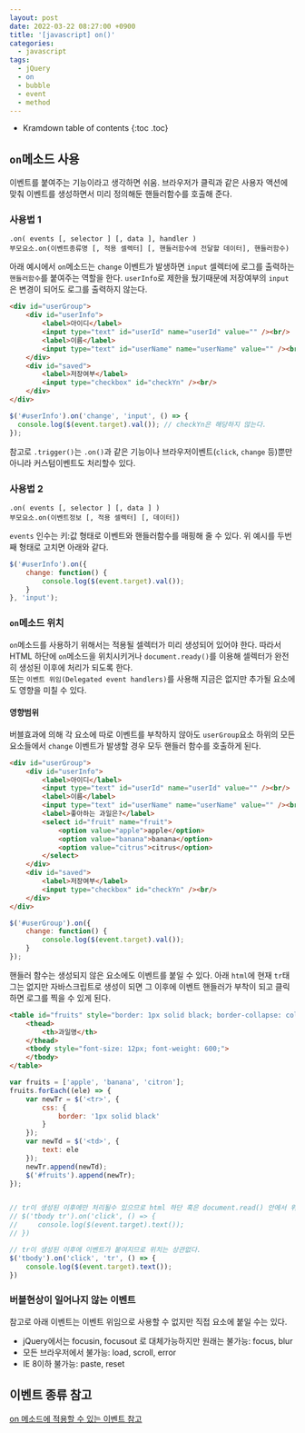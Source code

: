 ```yaml
---
layout: post
date: 2022-03-22 08:27:00 +0900
title: '[javascript] on()'
categories:
  - javascript
tags:
  - jQuery
  - on
  - bubble
  - event
  - method
---
```


* Kramdown table of contents
{:toc .toc}

## `on`메소드 사용

이벤트를 붙여주는 기능이라고 생각하면 쉬움.
브라우저가 클릭과 같은 사용자 액션에 맞춰 이벤트를 생성하면서 미리 정의해둔 핸들러함수를 호출해 준다.


### 사용법 1

`.on( events [, selector ] [, data ], handler )`  
`부모요소.on(이벤트종류명 [, 적용 셀렉터] [, 핸들러함수에 전달할 데이터], 핸들러함수)`

아래 예시에서 `on`메소드는 `change` 이벤트가 발생하면 `input` 셀렉터에 로그를 출력하는 `핸들러함수`를 붙여주는 역할을 한다. `userInfo`로 제한을 뒀기때문에 저장여부의 `input`은 변경이 되어도 로그를 출력하지 않는다.

```html
<div id="userGroup">
    <div id="userInfo">
        <label>아이디</label>
        <input type="text" id="userId" name="userId" value="" /><br/>
        <label>이름</label>
        <input type="text" id="userName" name="userName" value="" /><br/>
    </div>
    <div id="saved">
        <label>저장여부</label>
        <input type="checkbox" id="checkYn" /><br/>
    </div>
</div>
```

```js
$('#userInfo').on('change', 'input', () => {
  console.log($(event.target).val()); // checkYn은 해당하지 않는다.
});
```

참고로 `.trigger()`는 `.on()`과 같은 기능이나 브라우저이벤트(`click`, `change` 등)뿐만 아니라 커스텀이벤트도 처리할수 있다.


### 사용법 2

`.on( events [, selector ] [, data ] )`  
`부모요소.on(이벤트정보 [, 적용 셀렉터] [, 데이터])`

`events` 인수는 키:값 형태로 이벤트와 핸들러함수를 매핑해 줄 수 있다.
위 예시를 두번째 형태로 고치면 아래와 같다.

```js
$('#userInfo').on({
    change: function() {
        console.log($(event.target).val());
    }
}, 'input');
```

### `on`메소드 위치

`on`메소드를 사용하기 위해서는 적용될 셀렉터가 미리 생성되어 있어야 한다. 따라서 HTML 하단에 `on`메소드을 위치시키거나 `document.ready()`를 이용해 셀렉터가 완전히 생성된 이후에 처리가 되도록 한다.   
또는 `이벤트 위임(Delegated event handlers)`를 사용해 지금은 없지만 추가될 요소에도 영향을 미칠 수 있다.


#### 영향범위

버블효과에 의해  각 요소에 따로 이벤트를 부착하지 않아도 `userGroup`요소 하위의 모든 요소들에서 `change` 이벤트가 발생할 경우 모두 핸들러 함수를 호출하게 된다.

```html
<div id="userGroup">
    <div id="userInfo">
        <label>아이디</label>
        <input type="text" id="userId" name="userId" value="" /><br/>
        <label>이름</label>
        <input type="text" id="userName" name="userName" value="" /><br/>
        <label>좋아하는 과일은?</label>
        <select id="fruit" name="fruit">
            <option value="apple">apple</option>
            <option value="banana">banana</option>
            <option value="citrus">citrus</option>
        </select>
    </div>
    <div id="saved">
        <label>저장여부</label>
        <input type="checkbox" id="checkYn" /><br/>
    </div>
</div>
```
```js
$('#userGroup').on({
    change: function() {
        console.log($(event.target).val());
    }
});
```

핸들러 함수는 생성되지 않은 요소에도 이벤트를 붙일 수 있다. 아래 `html`에 현재 `tr`태그는 없지만 자바스크립트로 생성이 되면 그 이후에 이벤트 핸들러가 부착이 되고 클릭 하면 로그를 찍을 수 있게 된다.

```HTML
<table id="fruits" style="border: 1px solid black; border-collapse: collapse;">
    <thead>
        <th>과일명</th>
    </thead>
    <tbody style="font-size: 12px; font-weight: 600;">
    </tbody>
</table>
```

```js
var fruits = ['apple', 'banana', 'citron'];
fruits.forEach((ele) => {
    var newTr = $('<tr>', {
        css: {
            border: '1px solid black'
        }
    });
    var newTd = $('<td>', {
        text: ele
    });
    newTr.append(newTd);
    $('#fruits').append(newTr);
});


// tr이 생성된 이후에만 처리될수 있으므로 html 하단 혹은 document.read() 안에서 위치해야만 이벤트가 붙여진다.
// $('tbody tr').on('click', () => {
//     console.log($(event.target).text());
// })

// tr이 생성된 이후에 이벤트가 붙여지므로 위치는 상관없다.
$('tbody').on('click', 'tr', () => {
    console.log($(event.target).text());
})
```


### 버블현상이 일어나지 않는 이벤트

참고로 아래 이벤트는 이벤트 위임으로 사용할 수 없지만 직접 요소에 붙일 수는 있다.

- jQuery에서는 focusin, focusout 로 대체가능하지만 원래는 불가능: focus, blur
- 모든 브라우저에서 불가능: load, scroll, error
- IE 8이하 불가능: paste, reset


## 이벤트 종류 참고

[on 메소드에 적용할 수 있는 이벤트 참고](https://api.jquery.com/category/events/)
